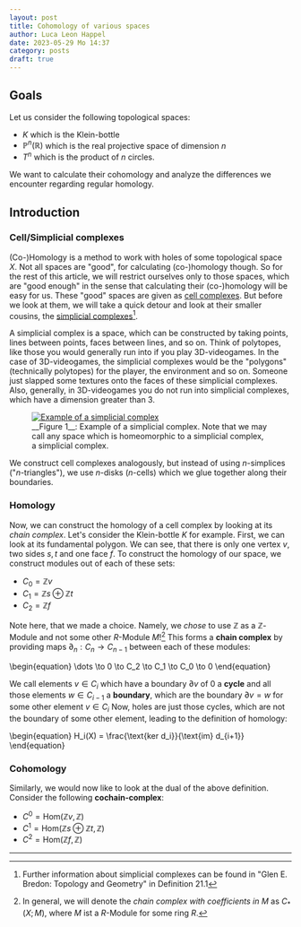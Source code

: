 ```yaml
---
layout: post
title: Cohomology of various spaces
author: Luca Leon Happel
date: 2023-05-29 Mo 14:37
category: posts
draft: true
---
```


## Goals

Let us consider the following topological spaces:

- $K$ which is the Klein-bottle
- $\mathbb{P}^n(\mathbb{R})$ which is the real projective space of dimension $n$
- $T^n$ which is the product of $n$ circles.

We want to calculate their cohomology and analyze the differences we encounter regarding regular homology.

## Introduction

### Cell/Simplicial complexes

(Co-)Homology is a method to work with holes of some topological space $X$. Not all spaces are
"good", for calculating (co-)homology though. So for the rest of this article, we will
restrict ourselves only to those spaces, which are "good enough" in the sense that
calculating their (co-)homology will be easy for us.
These "good" spaces are given as [cell complexes](https://en.wikipedia.org/wiki/CW_complex).
But before we look at them, we will take a quick detour and look at their smaller cousins,
the [simplicial complexes](https://en.wikipedia.org/wiki/Simplicial_complex)[^1].

A simplicial complex is a space, which can be constructed by taking points,
lines between points, faces between lines, and so on. Think of polytopes, like those you
would generally run into if you play 3D-videogames. In the case of 3D-videogames, the
simplicial complexes would be the "polygons" (technically polytopes) for the player, the environment
and so on. Someone just slapped some textures onto the faces of these simplicial complexes. Also,
generally, in 3D-videogames you do not run into simplicial complexes, which have a dimension greater than 3.

<figure>
<a href="https://en.wikipedia.org/wiki/Simplicial_complex#/media/File:Simplicial_complex_example.svg"><img src="https://upload.wikimedia.org/wikipedia/commons/thumb/5/50/Simplicial_complex_example.svg/1280px-Simplicial_complex_example.svg.png" alt="Example of a simplicial complex"/></a>
<figcaption>__Figure 1__: Example of a simplicial complex. 
    Note that we may call any space which is homeomorphic to a simplicial complex, a simplicial complex.
</figcaption>
</figure>

We construct cell complexes analogously, but instead of using $n$-simplices ("$n$-triangles"),
we use $n$-disks ($n$-cells) which we glue together along their boundaries.

### Homology

Now, we can construct the homology of a cell complex by looking at its _chain complex_.
Let's consider the Klein-bottle $K$ for example. First, we can look at its fundamental polygon.
We can see, that there is only one vertex $v$, two sides $s,t$ and one face $f$. To construct the
homology of our space, we construct modules out of each of these sets:

- $C_0 = \mathbb{Z}v$
- $C_1 = \mathbb{Z}s \oplus \mathbb{Z}t$
- $C_2 = \mathbb{Z}f$

Note here, that we made a choice. Namely, we _chose_ to use $\mathbb{Z}$
as a $\mathbb{Z}$-Module and not some other $R$-Module $M$![^2]
This forms a **chain complex** by providing maps $\partial_n : C_{n} \to C_{n-1}$
between each of these modules:

\begin{equation}
\dots \to 0 \to C_2 \to C_1 \to C_0 \to 0
\end{equation}

We call elements $v\in C_i$ which have a boundary $\partial v$ of $0$ a **cycle**
and all those elements $w\in C_{i-1}$ a **boundary**, which are the boundary $\partial v = w$ 
for some other element $v\in C_i$
Now, holes are just those cycles, which are not the boundary of some other element, leading to the
definition of homology:

\begin{equation}
H_i(X) = \frac{\text{ker d_i}}{\text{im} d_{i+1}}
\end{equation}

### Cohomology

Similarly, we would now like to look at the dual of the above definition. Consider the following
**cochain-complex**:

- $C^0 = \text{Hom}(\mathbb{Z}v, \mathbb{Z})$
- $C^1 = \text{Hom}(\mathbb{Z}s \oplus \mathbb{Z}t, \mathbb{Z})$
- $C^2 = \text{Hom}(\mathbb{Z}f, \mathbb{Z})$

---

[^1]: Further information about simplicial complexes can be found in "Glen E. Bredon: Topology and Geometry" in Definition 21.1
[^2]: In general, we will denote the _chain complex with coefficients in $M$_ as $C_*(X; M)$, where $M$ ist a $R$-Module for some ring $R$.
